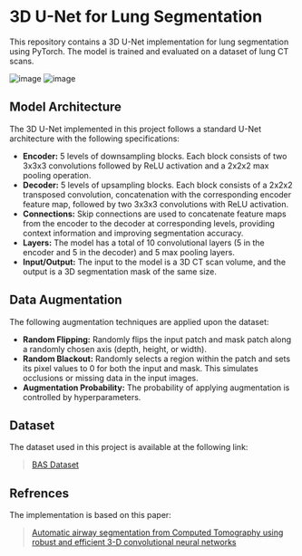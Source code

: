 # 3D U-Net for Lung Segmentation

This repository contains a 3D U-Net implementation for lung segmentation using PyTorch. The model is trained and evaluated on a dataset of lung CT scans.

![image](https://github.com/user-attachments/assets/d0b98b17-9b80-4523-b7b2-4fbb7fdbb18a)
![image](https://github.com/user-attachments/assets/d4b9df96-54a4-491e-a5d6-d1574ecf9bb4)

## Model Architecture

The 3D U-Net implemented in this project follows a standard U-Net architecture with the following specifications:

- **Encoder:** 5 levels of downsampling blocks. Each block consists of two 3x3x3 convolutions followed by ReLU activation and a 2x2x2 max pooling operation.
- **Decoder:** 5 levels of upsampling blocks. Each block consists of a 2x2x2 transposed convolution, concatenation with the corresponding encoder feature map, followed by two 3x3x3 convolutions with ReLU activation.
- **Connections:** Skip connections are used to concatenate feature maps from the encoder to the decoder at corresponding levels, providing context information and improving segmentation accuracy.
- **Layers:** The model has a total of 10 convolutional layers (5 in the encoder and 5 in the decoder) and 5 max pooling layers.
- **Input/Output:** The input to the model is a 3D CT scan volume, and the output is a 3D segmentation mask of the same size.

## Data Augmentation

The following augmentation techniques are applied upon the dataset:

- **Random Flipping:** Randomly flips the input patch and mask patch along a randomly chosen axis (depth, height, or width).
- **Random Blackout:** Randomly selects a region within the patch and sets its pixel values to 0 for both the input and mask. This simulates occlusions or missing data in the input images.
- **Augmentation Probability:** The probability of applying augmentation is controlled by hyperparameters.
                                    
## Dataset                                                                      
The dataset used in this project is available at the following link:            
> [BAS Dataset](https://github.com/EndoluminalSurgicalVision-IMR/ATM-22-Related-Work/tree/main/BAS-Dataset)
## Refrences
The implementation is based on this paper:                                     
> [Automatic airway segmentation from Computed Tomography using robust and efficient 3-D convolutional neural networks](https://arxiv.org/abs/2103.16328) 
